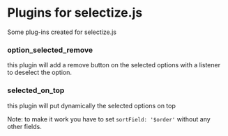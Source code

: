 # Plugins for selectize.js

Some plug-ins created for selectize.js

### option_selected_remove

this plugin will add a remove button on the selected options with a listener to deselect the option.

### selected_on_top

this plugin will put dynamically the selected options on top

Note: to make it work you have to set `sortField: '$order'` without any other fields.
